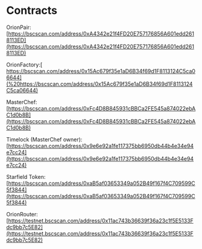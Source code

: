 # Contracts

OrionPair: [https://bscscan.com/address/0xA4342e21f4FD20E757176856A601edd2618113ED](https://bscscan.com/address/0xA4342e21f4FD20E757176856A601edd2618113ED)

OrionFactory:[ https://bscscan.com/address/0x15Ac679f35e1aD6B34f69d1F8113124C5ca06644](%20https://bscscan.com/address/0x15Ac679f35e1aD6B34f69d1F8113124C5ca06644)

MasterChef: [https://bscscan.com/address/0xFc4D8B845931cBBCa2FE545a874022ebAC1d0b8B](https://bscscan.com/address/0xFc4D8B845931cBBCa2FE545a874022ebAC1d0b8B)

Timelock \(MasterChef owner\): [https://bscscan.com/address/0x9e6e92a1fe117375bb6950db44b4e34e94e7cc24](https://bscscan.com/address/0x9e6e92a1fe117375bb6950db44b4e34e94e7cc24)

Starfield Token: [https://bscscan.com/address/0xaB5af03653349a052B49f167f4C709599C5f3844](https://bscscan.com/address/0xaB5af03653349a052B49f167f4C709599C5f3844)

OrionRouter: [https://testnet.bscscan.com/address/0x11ac743b36639f36a23c1f5E5133Fdc9bb7c5E82](https://testnet.bscscan.com/address/0x11ac743b36639f36a23c1f5E5133Fdc9bb7c5E82)



